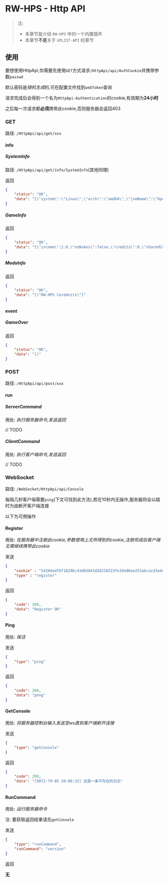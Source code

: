 # RW-HPS - Http API

> 注:
> - 本章节是介绍 `RW-HPS` 中的一个内置插件
> - 本章节**不是**关于 `UPLIST-API` 的章节

## 使用

要想使用HttpApi,你需要先使用`GET`方式请求`/HttpApi/api/AuthCookie`并携带参数`passwd`

默认密码是*随机生成*的,可在配置文件找到`webToken`查询

请求完成后会得到一个名为`HttpApi-Authentication`的cookie,有效期为**24小时**

之后每一次请求都**必须**携带此cookie,否则服务器会返回403

### GET

路径: `/HttpApi/api/get/xxx`

#### info

##### SystemInfo

路径: `/HttpApi/api/get/info/SystemInfo`(其他同理)

返回

```json
{
    "status": "OK",
    "data": "{\"system\":\"Linux\",\"arch\":\"amd64\",\"jvmName\":\"OpenJDK 64-Bit Server VM\",\"jvmVersion\":\"11.0.20\"}"
}
```

##### GameInfo

返回

```json
{
    "status": "OK",
    "data": "{\"income\":1.0,\"noNukes\":false,\"credits\":0,\"sharedControl\":false,\"players\":[]}"
}
```

##### ModsInfo

返回

```json
{
    "status": "OK",
    "data": "[\"RW-HPS CoreUnits\"]"
}
```

#### event

##### GameOver

返回

```json
{
    "status": "OK",
    "data": "[]"
}
```

### POST

路径: `/HttpApi/api/post/xxx`

#### run

##### ServerCommand

用处: *执行服务器命令,发送返回*

// TODO

##### ClientCommand

用处: *执行客户端命令,发送返回*

// TODO

### WebSocket

路径: `/WebSocket/HttpApi/api/Console`

每隔几秒客户端需要`ping`(下文可找到此方法),若在10秒内无操作,服务器将会以超时为由断开客户端连接

以下为可用操作

#### Register

用处: *在服务器中注册此cookie,参数使用上文所得到的cookie,注册完成后客户端无需继续携带此cookie*

发送

```json
{
    "cookie" : "5420dedf8f1829bc43d03843d26216523fe19e06ee253abcacd3a4ee5b9af12b",
    "type" : "register"
}
```

返回

```json
{
    "code": 200,
    "data": "Register OK"
}
```

#### Ping

用处: *保活*

发送

```json
{
    "type": "ping"
}
```

返回

```json
{
    "code": 200,
    "data": "pong"
}
```

#### GetConsole

用处: *将服务器控制台输入发送至ws直到客户端断开连接*

发送

```json
{
    "type": "getConsole"
}
```

返回

```json
{
    "code": 200,
    "data": "[9072-79-85 20:08:33] 这是一条不存在的日志"
}
```

#### RunCommand

用处: *运行服务器命令*

注: 要获取返回结果请先`getConsole`

发送

```json
{
    "type": "runCommand",
    "runCommand": "version"
}
```

返回

**无**

